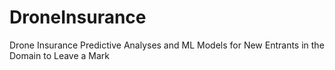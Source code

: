 # DroneInsurance
Drone Insurance Predictive Analyses and ML Models for New Entrants in the Domain to Leave a Mark
